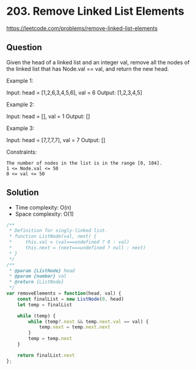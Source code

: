 # 203. Remove Linked List Elements

https://leetcode.com/problems/remove-linked-list-elements

## Question

Given the head of a linked list and an integer val, remove all the nodes of the linked list that has Node.val == val, and return the new head.

Example 1:

Input: head = [1,2,6,3,4,5,6], val = 6
Output: [1,2,3,4,5]

Example 2:

Input: head = [], val = 1
Output: []

Example 3:

Input: head = [7,7,7,7], val = 7
Output: []

Constraints:

    The number of nodes in the list is in the range [0, 104].
    1 <= Node.val <= 50
    0 <= val <= 50

## Solution

- Time complexity: O(n)
- Space complexity: O(1)

```javascript
/**
 * Definition for singly-linked list.
 * function ListNode(val, next) {
 *     this.val = (val===undefined ? 0 : val)
 *     this.next = (next===undefined ? null : next)
 * }
 */
/**
 * @param {ListNode} head
 * @param {number} val
 * @return {ListNode}
 */
var removeElements = function(head, val) {
    const finalList = new ListNode(0, head)
    let temp = finalList

    while (temp) {
        while (temp?.next && temp.next.val == val) {
            temp.next = temp.next.next
        }
        temp = temp.next
    }

    return finalList.next
};
``` 
